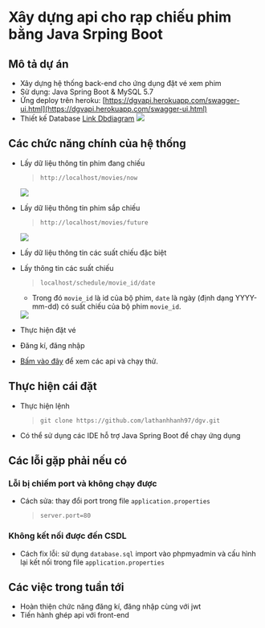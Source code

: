 # Xây dựng api cho rạp chiếu phim bằng Java Srping Boot
## Mô tả dự án
- Xây dựng hệ thống back-end cho ứng dụng đặt vé xem phim
- Sử dụng: Java Spring Boot & MySQL 5.7
- Ứng deploy trên heroku: [https://dgvapi.herokuapp.com/swagger-ui.html](https://dgvapi.herokuapp.com/swagger-ui.html)
- Thiết kế Database 
    [Link Dbdiagram](https://dbdiagram.io/d/5de9c01cedf08a25543ec5c0)
    <img src="https://i.imgur.com/KP4LLZ6.png">

## Các chức năng chính của hệ thống
- Lấy dữ liệu thông tin phim đang chiếu
    > `http://localhost/movies/now` 
    <img src="https://i.imgur.com/tHBnbOz.jpg">
- Lấy dữ liệu thông tin phim sắp chiếu
    > `http://localhost/movies/future` 
    <img src="https://i.imgur.com/uwcUX9M.jpg">
- Lấy dữ liệu thông tin các suất chiếu đặc biệt
- Lấy thông tin các suất chiếu
    > `localhost/schedule/movie_id/date`
                        
   - Trong đó `movie_id` là id của bộ phim, `date` là ngày (định dạng YYYY-mm-dd) có suất chiếu của bộ phim `movie_id`. 
  
  <img src="https://i.imgur.com/hAx2KkZ.jpg">
- Thực hiện đặt vé
- Đăng kí, đăng nhập 
- [Bấm vào đây](https://dgvapi.herokuapp.com/swagger-ui.html) để xem các api và chạy thử.
## Thực hiện cái đặt
- Thực hiện lệnh 
    > `git clone https://github.com/lathanhhanh97/dgv.git`
- Có thể sử dụng các IDE hỗ trợ Java Spring Boot để chạy ứng dụng
## Các lỗi gặp phải nếu có
### Lỗi bị chiếm port và không chạy được
- Cách sửa: thay đổi port trong file `application.properties`
    >`server.port=80`
### Không kết nối được đến CSDL
- Cách fix lỗi: sử dụng `database.sql` import vào phpmyadmin và cấu hình lại kết nối trong file `application.properties`
## Các việc trong tuần tới
- Hoàn thiện chức năng đăng kí, đăng nhập cùng với jwt
- Tiến hành ghép api với front-end
